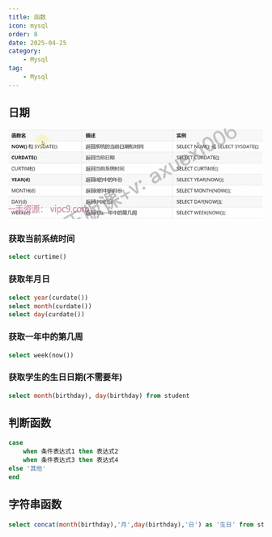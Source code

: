 ```yaml
---
title: 函数
icon: mysql
order: 8
date: 2025-04-25
category:
    - Mysql
tag:
    - Mysql
---
```


## 日期

![ ](/img/study/mysql/mysql2.png)

### 获取当前系统时间

```sql
select curtime()
```

### 获取年月日

```sql
select year(curdate())
select month(curdate())
select day(curdate())
```

### 获取一年中的第几周

```sql
select week(now())
```

### 获取学生的生日日期(不需要年)

```sql
select month(birthday), day(birthday) from student
```

## 判断函数

```sql
case
    when 条件表达式1 then 表达式2
    when 条件表达式3 then 表达式4
else '其他'
end
```

## 字符串函数

```sql
select concat(month(birthday),'月',day(birthday),'日') as '生日' from student
```
